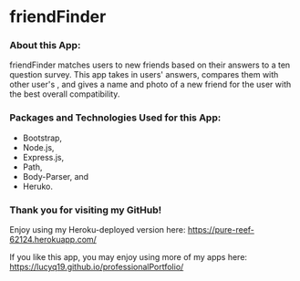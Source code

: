 # friendFinder

### About this App:

friendFinder matches users to new friends based on their answers to a ten question survey.  This app takes in users' answers, compares them with other user's , and gives a name and photo of a new friend for the user with the best overall compatibility.

### Packages and Technologies Used for this App:

* Bootstrap, 
* Node.js,
* Express.js,
* Path,
* Body-Parser, and 
* Heruko.

### Thank you for visiting my GitHub!

Enjoy using my Heroku-deployed version here: https://pure-reef-62124.herokuapp.com/

If you like this app, you may enjoy using more of my apps here: https://lucyq19.github.io/professionalPortfolio/